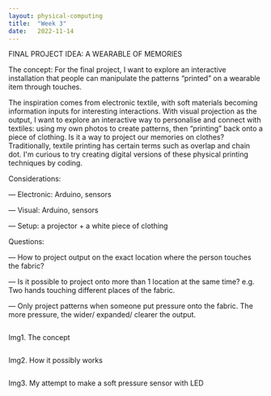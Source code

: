 ```yaml
---
layout: physical-computing
title:  "Week 3"
date:   2022-11-14
---
```


<div id="content-container">
  <div class="col w-45">
    <div class="text-wrapper">
      <p>FINAL PROJECT IDEA: A WEARABLE OF MEMORIES</p>
      <p>The concept: For the final project, I want to explore an interactive installation that people can manipulate the patterns “printed” on a wearable item through touches.</p>
    </div>
    <div class="text-wrapper">
      <p>The inspiration comes from electronic textile, with soft materials becoming information inputs for interesting interactions. With visual projection as the output, I want to explore an interactive way to personalise and connect with textiles: using my own photos to create patterns, then “printing” back onto a piece of clothing. Is it a way to project our memories on clothes? Traditionally, textile printing has certain terms such as overlap and chain dot. I'm curious to try creating digital versions of these physical printing techniques by coding. </p>
    </div>
    <div class="text-wrapper">
    <p>Considerations:</p>
        <p>— Electronic: Arduino, sensors</p>
        <p>— Visual: Arduino, sensors</p>
        <p>— Setup: a projector + a white piece of clothing</p>
    </div>
    <div class="text-wrapper">
    <p>Questions:</p>
        <p>— How to project output on the exact location where the person touches the fabric?</p>
        <p>— Is it possible to project onto more than 1 location at the same time? e.g. Two hands touching different places of the fabric.</p>
        <p>— Only project patterns when someone put pressure onto the fabric. The more pressure, the wider/ expanded/ clearer the output.</p>
    </div>
    </div>
    
  <div class="col w-45">
    <div class="img-wrapper">
      <img src="{{site.baseurl}}/assets/img/physical-computing/week3/1.jpeg" alt="">
      <p>Img1. The concept</p>
    </div>
    <div class="img-wrapper">
      <img src="{{site.baseurl}}/assets/img/physical-computing/week3/2.jpeg" alt="">
      <p>Img2. How it possibly works</p>
    </div>
    <div class="img-wrapper">
      <img src="{{site.baseurl}}/assets/img/physical-computing/week3/3.jpeg" alt="">
      <p>Img3. My attempt to make a soft pressure sensor with LED</p>
    </div>
  </div>
</div>